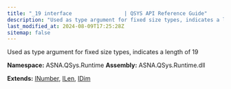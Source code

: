 ```yaml
---
title: "_19 interface                 | QSYS API Reference Guide"
description: "Used as type argument for fixed size types, indicates a length of 19  "
last_modified_at: 2024-08-09T17:25:28Z
sitemap: false
---
```


Used as type argument for fixed size types, indicates a length of 19 

**Namespace:** ASNA.QSys.Runtime
**Assembly:** ASNA.QSys.Runtime.dll

**Extends:** [INumber](/reference/runtime/qsys-runtime/i-number.html), [ILen](/reference/runtime/qsys-runtime/i-len.html), [IDim](/reference/runtime/qsys-runtime/i-dim.html)
<br>
<br>
